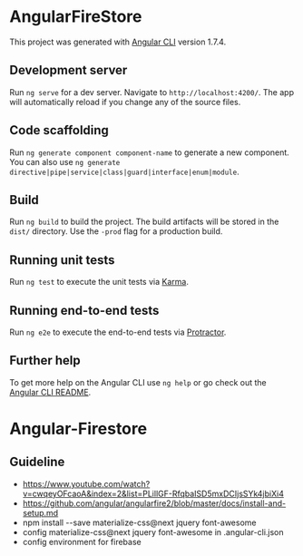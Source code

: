 # AngularFireStore

This project was generated with [Angular CLI](https://github.com/angular/angular-cli) version 1.7.4.

## Development server

Run `ng serve` for a dev server. Navigate to `http://localhost:4200/`. The app will automatically reload if you change any of the source files.

## Code scaffolding

Run `ng generate component component-name` to generate a new component. You can also use `ng generate directive|pipe|service|class|guard|interface|enum|module`.

## Build

Run `ng build` to build the project. The build artifacts will be stored in the `dist/` directory. Use the `-prod` flag for a production build.

## Running unit tests

Run `ng test` to execute the unit tests via [Karma](https://karma-runner.github.io).

## Running end-to-end tests

Run `ng e2e` to execute the end-to-end tests via [Protractor](http://www.protractortest.org/).

## Further help

To get more help on the Angular CLI use `ng help` or go check out the [Angular CLI README](https://github.com/angular/angular-cli/blob/master/README.md).
# Angular-Firestore

## Guideline
+ https://www.youtube.com/watch?v=cwqeyOFcaoA&index=2&list=PLillGF-RfqbaISD5mxDCIjsSYk4jbiXi4
+ https://github.com/angular/angularfire2/blob/master/docs/install-and-setup.md
+ npm install --save materialize-css@next jquery font-awesome
+ config materialize-css@next jquery font-awesome in .angular-cli.json
+ config environment for firebase